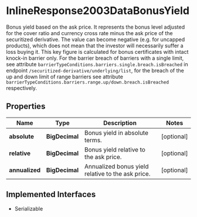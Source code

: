 

# InlineResponse2003DataBonusYield

Bonus yield based on the ask price. It represents the bonus level adjusted for the cover ratio and currency cross rate minus the ask price of the securitized derivative. The value can become negative (e.g. for uncapped products), which does not mean that the investor will necessarily suffer a loss buying it. This key figure is calculated for bonus certificates with intact knock-in barrier only. For the barrier breach of barriers with a single limit, see attribute `barrierTypeConditions.barriers.single.breach.isBreached` in endpoint `/securitized-derivative/underlying/list`, for the breach of the up and down limit of range barriers see attribute `barrierTypeConditions.barriers.range.up/down.breach.isBreached` respectively.

## Properties

Name | Type | Description | Notes
------------ | ------------- | ------------- | -------------
**absolute** | **BigDecimal** | Bonus yield in absolute terms. |  [optional]
**relative** | **BigDecimal** | Bonus yield relative to the ask price. |  [optional]
**annualized** | **BigDecimal** | Annualized bonus yield relative to the ask price. |  [optional]


## Implemented Interfaces

* Serializable


